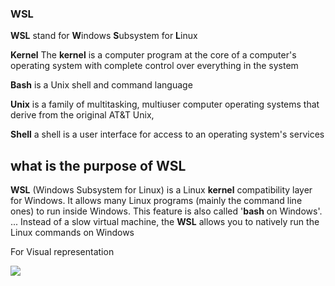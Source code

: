 ### WSL

**WSL** stand for **W**indows **S**ubsystem for **L**inux

**Kernel** The **kernel** is a computer program at the core of a computer's operating system with complete control over everything in the system

**Bash** is a Unix shell and command language

**Unix** is a family of multitasking, multiuser computer operating systems that derive from the original AT&T Unix,

**Shell**  a shell is a user interface for access to an operating system's services

## what is the purpose of  WSL

**WSL** (Windows Subsystem for Linux) is a Linux **kernel** compatibility layer for Windows. It allows many Linux programs (mainly the command line ones) to run inside Windows. This feature is also called '**bash** on Windows'. ... Instead of a slow virtual machine, the **WSL** allows you to natively run the Linux commands on Windows

For Visual representation

![](D:\camer\Documents\Ruby_notes\linux-0203-1919.png)

